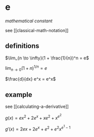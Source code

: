 # e

_mathematical constant_

see [[classical-math-notation]]

## definitions

$\lim_{n \to \infty}(1 + \frac{1}{n})^n = e$

$\lim_{n \to 0}(1 + n)^{1 / n} = e$

$\frac{d}{dx} e^x = e^x$

## example

see [[calculating-a-derivative]]

$g(x) = ex^2 + 2e^x + xe^2 + x^{e^2}$

$g'(x) = 2ex + 2e^x + e^2 + e^2x^{e^1 - 1}$
